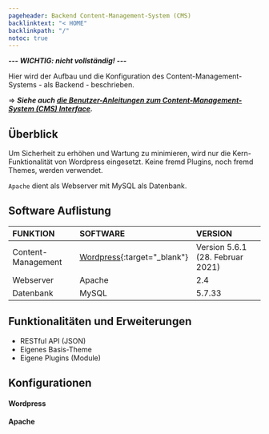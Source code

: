 ```yaml
---
pageheader: Backend Content-Management-System (CMS)
backlinktext: "< HOME"
backlinkpath: "/"
notoc: true
---
```


***--- WICHTIG: nicht vollständig! ---***

Hier wird der Aufbau und die Konfiguration des Content-Management-Systems - als Backend - 
beschrieben.

=> ***Siehe auch [die Benutzer-Anleitungen zum Content-Management-System (CMS) Interface](/wp-admin).***

## Überblick

Um Sicherheit zu erhöhen und Wartung zu minimieren, wird nur die Kern-Funktionalität 
von Wordpress eingesetzt. Keine fremd Plugins, noch fremd Themes, werden verwendet. 

``Apache`` dient als Webserver mit MySQL als Datenbank. 

## Software Auflistung

FUNKTION    | SOFTWARE  | VERSION
:--         | :--       |:--
Content-Management | [Wordpress](https://de.wikipedia.org/wiki/WordPress_Foundation){:target="_blank"} | Version 5.6.1 (28. Februar 2021)
Webserver   | Apache    | 2.4
Datenbank   | MySQL     | 5.7.33 

## Funktionalitäten und Erweiterungen

- RESTful API (JSON)
- Eigenes Basis-Theme
- Eigene Plugins (Module)

## Konfigurationen

#### Wordpress

#### Apache